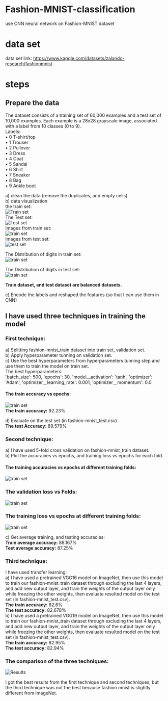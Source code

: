# Fashion-MNIST-classification
use CNN neural network on Fashion-MNIST dataset 
 # data set
 data set link: https://www.kaggle.com/datasets/zalando-research/fashionmnist
 
# steps
## Prepare the data
The dataset consists of a training set of 60,000 examples and a test set of 10,000 examples. Each example is a 28x28 grayscale image, associated with a label from 10 classes (0 to 9).\
Labels: \
•	0 T-shirt/top \
•	1 Trouser \
•	2 Pullover \
•	3 Dress \
•	4 Coat \
•	5 Sandal \
•	6 Shirt \
•	7 Sneaker \
•	8 Bag \
•	9 Ankle boot 

a)	clean the data (remove the duplicates, and empty cells) \
b)	data visualization \
the train set: \
![Train set](images/train_set.PNG) \
The Test set: \
![Test set](images/test_set.PNG) \
Images from train set: \
![train set](images/images_from_train_set.PNG) \
Images from test set: \
![test set](images/images_from_test_set.PNG) 
 

The Distribution of digits in train set: \
 ![train set](images/distribution_of_digits.PNG) 

The Distribution of digits in test set: \
 ![train set](images/distribution_of_digits1.PNG) 
 
**Train dataset, and test dataset are balanced datasets.** 

c)	Encode the labels and reshaped the features (so that I can use them in CNN)


## I have used three techniques in training the model
### First technique:
a)	Splitting fashion-mnist_train dataset into train set, validation set. \
b)	Apply hyperparameter tunning on validation set. \
c)	Use the best hyperparameters from hyperparameters tunning step and use them to train the model on train set. \
The best hyperparameters: \
	'batch_size': 500, 'epochs': 30, 'model__activation': 'tanh', 'optimizer': 'Adam', 'optimizer__learning_rate': 0.001, 'optimizer__momentum': 0.0
#### The train accuracy vs epochs: 
![train set](images/train_acc_vs_epochs.PNG) \
**The train accuracy:** 92.23% 


d)	Evaluate on the test set (in fashion-mnist_test.csv) \
**The test Accuracy:** 89.579% 

### Second technique: 
a)	I have used 5-fold cross validation on fashion-mnist_train dataset. \
b)	Plot the accuracies vs epochs, and training loss vs epochs for each fold. 
#### The training accuracies vs epochs at different training folds:
![train set](images/acc_vs_epochs.PNG) 
 
### The validation loss vs Folds: 
![train set](images/val_loss_vs_epochs.PNG) 
### The training loss vs epochs at different training folds: 
![train set](images/loss_vs_epochs.PNG) 

c)	Get average training, and testing accuracies: \
	**Train average accuracy:** 88.167% \
	**Test average accuracy:** 87.25% 




### Third technique:
I have used transfer learning: \
a)	 I have used a pretrained VGG16 model on ImageNet, then use this model to train our fashion-mnist_train dataset through excluding the last 4 layers, and add new output layer, and train the weights of the output layer only while freezing the other weights, then evaluate resulted model on the test set (in fashion-mnist_test.csv). \
**The train accuracy:** 82.6% \
**The test accuracy:** 82.678% \
b)	I have used a pretrained VGG19 model on ImageNet, then use this model to train our fashion-mnist_train dataset through excluding the last 4 layers, and add new output layer, and train the weights of the output layer only while freezing the other weights, then evaluate resulted model on the test set (in fashion-mnist_test.csv). \
**The train accuracy:** 82.95% \
**The test accuracy:** 82.94% 


### The comparison of the three techniques:
![Results](images/compare.PNG) 

I got the best results from the first technique and second techniques, but the third technique was not the best because fashion mnist is slightly different from ImageNet. 





